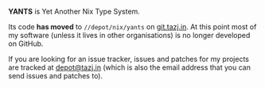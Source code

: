 **YANTS** is Yet Another Nix Type System.

Its code **has moved** to `//depot/nix/yants` on [git.tazj.in][]. At this point
most of my software (unless it lives in other organisations) is no longer
developed on GitHub.

If you are looking for an issue tracker, issues and patches for my projects are
tracked at [depot@tazj.in][] (which is also the email address that you can send
issues and patches to).

[git.tazj.in]: https://git.tazj.in/tree/nix/yants
[depot@tazj.in]: https://groups.google.com/a/tazj.in/forum/?hl=en#!forum/depot
